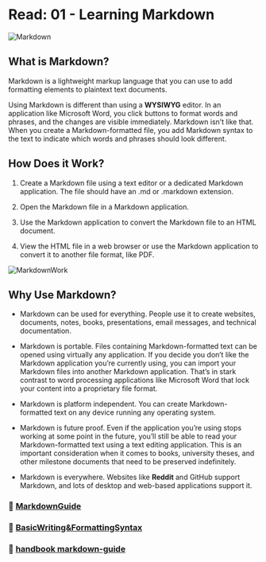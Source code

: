 # Read: 01 - Learning Markdown

![Markdown](https://d33wubrfki0l68.cloudfront.net/f1f475a6fda1c2c4be4cac04033db5c3293032b4/513a4/assets/images/markdown-mark-white.svg)

## What is Markdown?

Markdown is a lightweight markup language that you can use to add formatting elements to plaintext text documents.

Using Markdown is different than using a **WYSIWYG** editor. In an application like Microsoft Word, you click buttons to format words and phrases, and the changes are visible immediately. Markdown isn’t like that. When you create a Markdown-formatted file, you add Markdown syntax to the text to indicate which words and phrases should look different.

## How Does it Work?

1. Create a Markdown file using a text editor or a dedicated Markdown application. The file should have an .md or .markdown extension.

2. Open the Markdown file in a Markdown application.

3. Use the Markdown application to convert the Markdown file to an HTML document.

4. View the HTML file in a web browser or use the Markdown application to convert it to another file format, like PDF.

![MarkdownWork](https://mdg.imgix.net/assets/images/markdown-flowchart.png?auto=format&fit=clip&q=40&w=1080)

## Why Use Markdown?

- Markdown can be used for everything. People use it to create websites, documents, notes, books, presentations, email messages, and technical documentation.

- Markdown is portable. Files containing Markdown-formatted text can be opened using virtually any application. If you decide you don’t like the Markdown application you’re currently using, you can import your Markdown files into another Markdown application. That’s in stark contrast to word processing applications like Microsoft Word that lock your content into a proprietary file format.

- Markdown is platform independent. You can create Markdown-formatted text on any device running any operating system.

- Markdown is future proof. Even if the application you’re using stops working at some point in the future, you’ll still be able to read your Markdown-formatted text using a text editing application. This is an important consideration when it comes to books, university theses, and other milestone documents that need to be preserved indefinitely.

- Markdown is everywhere. Websites like **Reddit** and GitHub support Markdown, and lots of desktop and web-based applications support it.

### 📓 **[MarkdownGuide](https://www.markdownguide.org/basic-syntax/)**

### 📓 **[BasicWriting&FormattingSyntax](https://docs.github.com/en/github/writing-on-github/getting-started-with-writing-and-formatting-on-github/basic-writing-and-formatting-syntax)**

### 📓 **[handbook markdown-guide](https://about.gitlab.com/handbook/markdown-guide/)**
